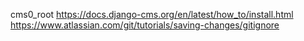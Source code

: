 cms0_root 
https://docs.django-cms.org/en/latest/how_to/install.html 
https://www.atlassian.com/git/tutorials/saving-changes/gitignore 